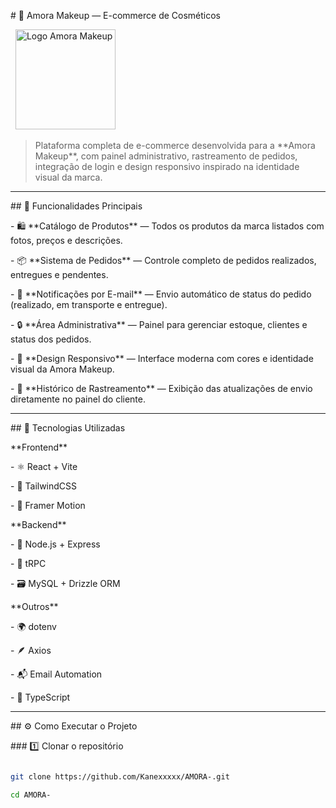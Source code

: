 \# 💄 Amora Makeup — E-commerce de Cosméticos



<p align="center">

&nbsp; <img src="./public/logo.png" alt="Logo Amora Makeup" width="160"/>

</p>



> Plataforma completa de e-commerce desenvolvida para a \*\*Amora Makeup\*\*, com painel administrativo, rastreamento de pedidos, integração de login e design responsivo inspirado na identidade visual da marca.



---



\## 🚀 Funcionalidades Principais



\- 🛍️ \*\*Catálogo de Produtos\*\* — Todos os produtos da marca listados com fotos, preços e descrições.

\- 📦 \*\*Sistema de Pedidos\*\* — Controle completo de pedidos realizados, entregues e pendentes.

\- 📧 \*\*Notificações por E-mail\*\* — Envio automático de status do pedido (realizado, em transporte e entregue).

\- 🔒 \*\*Área Administrativa\*\* — Painel para gerenciar estoque, clientes e status dos pedidos.

\- 🎨 \*\*Design Responsivo\*\* — Interface moderna com cores e identidade visual da Amora Makeup.

\- 📍 \*\*Histórico de Rastreamento\*\* — Exibição das atualizações de envio diretamente no painel do cliente.



---



\## 🧠 Tecnologias Utilizadas



\*\*Frontend\*\*

\- ⚛️ React + Vite  

\- 🎨 TailwindCSS  

\- 💫 Framer Motion  



\*\*Backend\*\*

\- 🧩 Node.js + Express  

\- 🔐 tRPC  

\- 🗃️ MySQL + Drizzle ORM  



\*\*Outros\*\*

\- 🌍 dotenv  

\- 🪶 Axios  

\- 📬 Email Automation  

\- 🧠 TypeScript  



---



\## ⚙️ Como Executar o Projeto



\### 1️⃣ Clonar o repositório

```bash

git clone https://github.com/Kanexxxxx/AMORA-.git

cd AMORA-



